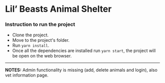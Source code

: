 # Lil’ Beasts Animal Shelter

### Instruction to run the project

- Clone the project.
- Move to the project's folder.
- Run `yarn install`.
- Once all the dependencies are installed run `yarn start`, the project will be open on the web browser.

---

**NOTES:** Admin functionality is missing (add, delete animals and login), also vet information page.
